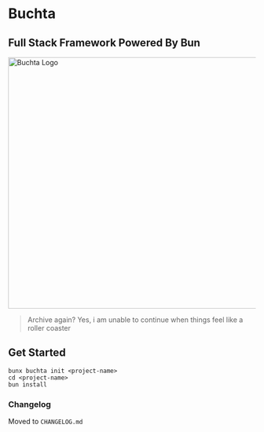 # Buchta
## Full Stack Framework Powered By Bun

<img src="./buchta.png" alt="Buchta Logo" width="512"/>

> Archive again? Yes, i am unable to continue when things feel like a roller coaster

## Get Started

```
bunx buchta init <project-name>
cd <project-name>
bun install
```

### Changelog
Moved to `CHANGELOG.md`

